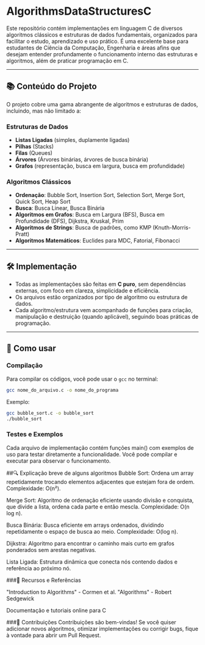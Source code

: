 # AlgorithmsDataStructuresC

Este repositório contém implementações em linguagem C de diversos algoritmos clássicos e estruturas de dados fundamentais, organizados para facilitar o estudo, aprendizado e uso prático. É uma excelente base para estudantes de Ciência da Computação, Engenharia e áreas afins que desejam entender profundamente o funcionamento interno das estruturas e algoritmos, além de praticar programação em C.

---

## 📚 Conteúdo do Projeto

O projeto cobre uma gama abrangente de algoritmos e estruturas de dados, incluindo, mas não limitado a:

### Estruturas de Dados
- **Listas Ligadas** (simples, duplamente ligadas)
- **Pilhas** (Stacks)
- **Filas** (Queues)
- **Árvores** (Árvores binárias, árvores de busca binária)
- **Grafos** (representação, busca em largura, busca em profundidade)

### Algoritmos Clássicos
- **Ordenação**: Bubble Sort, Insertion Sort, Selection Sort, Merge Sort, Quick Sort, Heap Sort
- **Busca**: Busca Linear, Busca Binária
- **Algoritmos em Grafos**: Busca em Largura (BFS), Busca em Profundidade (DFS), Dijkstra, Kruskal, Prim
- **Algoritmos de Strings**: Busca de padrões, como KMP (Knuth-Morris-Pratt)
- **Algoritmos Matemáticos**: Euclides para MDC, Fatorial, Fibonacci

---

## 🛠️ Implementação

- Todas as implementações são feitas em **C puro**, sem dependências externas, com foco em clareza, simplicidade e eficiência.
- Os arquivos estão organizados por tipo de algoritmo ou estrutura de dados.
- Cada algoritmo/estrutura vem acompanhado de funções para criação, manipulação e destruição (quando aplicável), seguindo boas práticas de programação.

---

## 🚀 Como usar

### Compilação

Para compilar os códigos, você pode usar o `gcc` no terminal:

```bash
gcc nome_do_arquivo.c -o nome_do_programa
```
Exemplo:
```bash
gcc bubble_sort.c -o bubble_sort
./bubble_sort
```
### Testes e Exemplos
Cada arquivo de implementação contém funções main() com exemplos de uso para testar diretamente a funcionalidade. Você pode compilar e executar para observar o funcionamento.

##🔍 Explicação breve de alguns algoritmos
Bubble Sort: Ordena um array repetidamente trocando elementos adjacentes que estejam fora de ordem. Complexidade: O(n²).

Merge Sort: Algoritmo de ordenação eficiente usando divisão e conquista, que divide a lista, ordena cada parte e então mescla. Complexidade: O(n log n).

Busca Binária: Busca eficiente em arrays ordenados, dividindo repetidamente o espaço de busca ao meio. Complexidade: O(log n).

Dijkstra: Algoritmo para encontrar o caminho mais curto em grafos ponderados sem arestas negativas.

Lista Ligada: Estrutura dinâmica que conecta nós contendo dados e referência ao próximo nó.

###📖 Recursos e Referências

 "Introduction to Algorithms" - Cormen et al.
 "Algorithms" - Robert Sedgewick

Documentação e tutoriais online para C

###🤝 Contribuições
Contribuições são bem-vindas! Se você quiser adicionar novos algoritmos, otimizar implementações ou corrigir bugs, fique à vontade para abrir um Pull Request.
